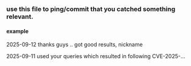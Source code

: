 ### use this file to ping/commit that you catched something relevant.

#### example 
2025-09-12 thanks guys .. got good results, nickname


2025-09-11 used your queries which resulted in following CVE-2025-...
